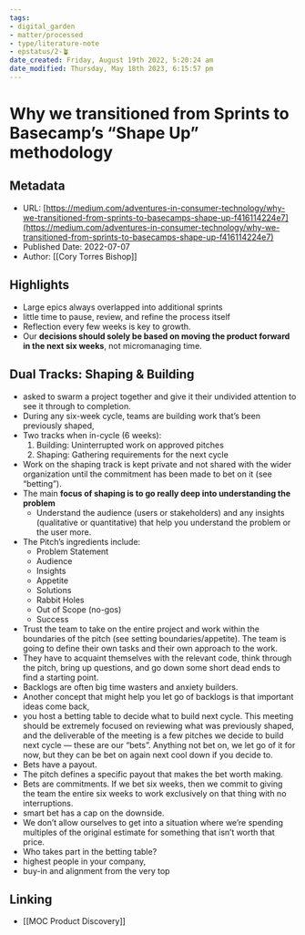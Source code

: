 ```yaml
---
tags: 
- digital_garden
- matter/processed
- type/literature-note
- epstatus/2-🪴
date_created: Friday, August 19th 2022, 5:20:24 am
date_modified: Thursday, May 18th 2023, 6:15:57 pm
---
```

# Why we transitioned from Sprints to Basecamp’s “Shape Up” methodology
## Metadata
* URL: [https://medium.com/adventures-in-consumer-technology/why-we-transitioned-from-sprints-to-basecamps-shape-up-f416114224e7](https://medium.com/adventures-in-consumer-technology/why-we-transitioned-from-sprints-to-basecamps-shape-up-f416114224e7)
* Published Date: 2022-07-07
* Author: [[Cory Torres Bishop]]

## Highlights
* Large epics always overlapped into additional sprints
* little time to pause, review, and refine the process itself
* Reflection every few weeks is key to growth.
* Our **decisions should solely be based on moving the product forward in the next six weeks**, not micromanaging time.

## Dual Tracks: Shaping & Building
* asked to swarm a project together and give it their undivided attention to see it through to completion.
* During any six-week cycle, teams are building work that’s been previously shaped,
* Two tracks when in-cycle (6 weeks): 
	1. Building: Uninterrupted work on approved pitches 
	2. Shaping: Gathering requirements for the next cycle
* Work on the shaping track is kept private and not shared with the wider organization until the commitment has been made to bet on it (see “betting”).
* The main **focus of shaping is to go really deep into understanding the problem**
	* Understand the audience (users or stakeholders) and any insights (qualitative or quantitative) that help you understand the problem or the user more.
* The Pitch’s ingredients include: 
	* Problem Statement 
	* Audience 
	* Insights 
	* Appetite 
	* Solutions 
	* Rabbit Holes 
	* Out of Scope (no-gos) 
	* Success
* Trust the team to take on the entire project and work within the boundaries of the pitch (see setting boundaries/appetite). The team is going to define their own tasks and their own approach to the work.
* They have to acquaint themselves with the relevant code, think through the pitch, bring up questions, and go down some short dead ends to find a starting point.
* Backlogs are often big time wasters and anxiety builders.
* Another concept that might help you let go of backlogs is that important ideas come back,
* you host a betting table to decide what to build next cycle. This meeting should be extremely focused on reviewing what was previously shaped, and the deliverable of the meeting is a few pitches we decide to build next cycle — these are our “bets”. Anything not bet on, we let go of it for now, but they can be bet on again next cool down if you decide to.
* Bets have a payout.
* The pitch defines a specific payout that makes the bet worth making.
* Bets are commitments. If we bet six weeks, then we commit to giving the team the entire six weeks to work exclusively on that thing with no interruptions.
* smart bet has a cap on the downside.
* We don’t allow ourselves to get into a situation where we’re spending multiples of the original estimate for something that isn’t worth that price.
* Who takes part in the betting table?
* highest people in your company,
* buy-in and alignment from the very top

## Linking
+ [[MOC Product Discovery]]